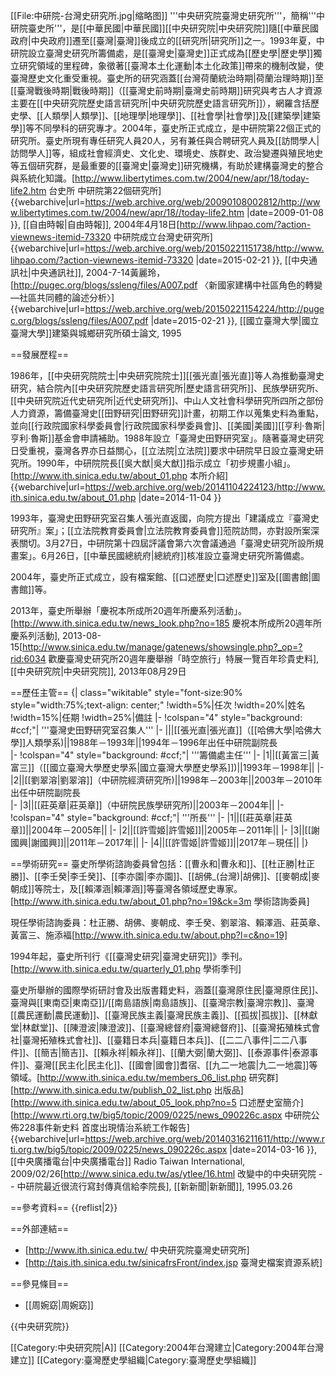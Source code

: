 [[File:中研院-台灣史研究所.jpg|缩略图]]
'''中央研究院臺灣史研究所'''，簡稱'''中研院臺史所'''，是[[中華民國|中華民國]][[中央研究院|中央研究院]]隨[[中華民國政府|中央政府]]遷至[[臺灣|臺灣]]後成立的[[研究所|研究所]]之一。1993年夏，中研院設立臺灣史研究所籌備處，是[[臺灣史|臺灣史]]正式成為[[歷史學|歷史學]]獨立研究領域的里程碑，象徵著[[臺灣本土化運動|本土化政策]]帶來的機制改變，使臺灣歷史文化重受重視。臺史所的研究涵蓋[[台灣荷蘭統治時期|荷蘭治理時期]]至[[臺灣戰後時期|戰後時期]]（[[臺灣史前時期|臺灣史前時期]]研究與考古人才資源主要在[[中央研究院歷史語言研究所|中央研究院歷史語言研究所]]），網羅含括歷史學、[[人類學|人類學]]、[[地理學|地理學]]、[[社會學|社會學]]及[[建築學|建築學]]等不同學科的研究專才。2004年，臺史所正式成立，是中研院第22個正式的研究所。臺史所現有專任研究人員20人，另有兼任與合聘研究人員及[[訪問學人|訪問學人]]等，組成社會經濟史、文化史、環境史、族群史、政治變遷與殖民地史等五個研究群，是最重要的[[臺灣史|臺灣史]]研究機構，有助於建構臺灣史的整合與系統化知識。<ref>[http://www.libertytimes.com.tw/2004/new/apr/18/today-life2.htm 台史所 中研院第22個研究所] {{webarchive|url=https://web.archive.org/web/20090108002812/http://www.libertytimes.com.tw/2004/new/apr/18//today-life2.htm |date=2009-01-08 }}, [[自由時報|自由時報]], 2004年4月18日</ref><ref>[http://www.lihpao.com/?action-viewnews-itemid-73320 中研院成立台灣史研究所] {{webarchive|url=https://web.archive.org/web/20150221151738/http://www.lihpao.com/?action-viewnews-itemid-73320 |date=2015-02-21 }}, [[中央通訊社|中央通訊社]], 2004-7-14</ref><ref>黃麗玲，[http://pugec.org/blogs/ssleng/files/A007.pdf 〈新國家建構中社區角色的轉變—社區共同體的論述分析〉] {{webarchive|url=https://web.archive.org/web/20150221154224/http://pugec.org/blogs/ssleng/files/A007.pdf |date=2015-02-21 }}, [[國立臺灣大學|國立臺灣大學]]建築與城鄉研究所碩士論文, 1995</ref>

==發展歷程==

1986年，[[中央研究院院士|中央研究院院士]][[張光直|張光直]]等人為推動臺灣史研究，結合院內[[中央研究院歷史語言研究所|歷史語言研究所]]、民族學研究所、[[中央研究院近代史研究所|近代史研究所]]、中山人文社會科學研究所四所之部份人力資源，籌備臺灣史[[田野研究|田野研究]]計畫，初期工作以蒐集史料為重點，並向[[行政院國家科學委員會|行政院國家科學委員會]]、[[美國|美國]][[亨利·魯斯|亨利·魯斯]]基金會申請補助。1988年設立「臺灣史田野研究室」。隨著臺灣史研究日受重視，臺灣各界亦日益關心，[[立法院|立法院]]要求中研院早日設立臺灣史研究所。1990年，中研院院長[[吳大猷|吳大猷]]指示成立「初步規畫小組」。<ref name="本所介紹">[http://www.ith.sinica.edu.tw/about_01.php 本所介紹] {{webarchive|url=https://web.archive.org/web/20141104224123/http://www.ith.sinica.edu.tw/about_01.php |date=2014-11-04 }}</ref>

1993年，臺灣史田野研究室召集人張光直返國，向院方提出「建議成立『臺灣史研究所』案」；[[立法院教育委員會|立法院教育委員會]]蒞院訪問，亦對設所案深表關切。3月27日，中研院第十四屆評議會第六次會議通過「臺灣史研究所設所規畫案」。6月26日，[[中華民國總統府|總統府]]核准設立臺灣史研究所籌備處。<ref name="本所介紹"/>

2004年，臺史所正式成立，設有檔案館、[[口述歷史|口述歷史]]室及[[圖書館|圖書館]]等。

2013年，臺史所舉辦「慶祝本所成所20週年所慶系列活動」。<ref>[http://www.ith.sinica.edu.tw/news_look.php?no=185 慶祝本所成所20週年所慶系列活動], 2013-08-15</ref><ref>[http://www.sinica.edu.tw/manage/gatenews/showsingle.php?_op=?rid:6034 歡慶臺灣史研究所20週年慶舉辦「時空旅行」特展一覽百年珍貴史料], [[中央研究院|中央研究院]], 2013年08月29日</ref>

==歷任主管==
{| class="wikitable" style="font-size:90%  style="width:75%;text-align: center;"
!width=5%|任次
!width=20%|姓名
!width=15%|任期
!width=25%|備註
|-
!colspan="4" style="background: #ccf;"| '''臺灣史田野研究室召集人'''
|-
|||[[張光直|張光直]]（[[哈佛大學|哈佛大學]]人類學系)||1988年－1993年||1994年－1996年出任中研院副院長<br>
|-
!colspan="4" style="background: #ccf;"| '''籌備處主任'''
|-
|1||[[黃富三|黃富三]]（[[國立臺灣大學歷史學系|國立臺灣大學歷史學系]])||1993年－1998年||
|-
|2||[[劉翠溶|劉翠溶]]（中研院經濟研究所)||1998年－2003年||2003年－2010年出任中研院副院長<br>
|-
|3||[[莊英章|莊英章]]（中研院民族學研究所)||2003年－2004年||
|-
!colspan="4" style="background: #ccf;"| '''所長'''
|-
|1||[[莊英章|莊英章]]||2004年－2005年||
|-
|2||[[許雪姬|許雪姬]]||2005年－2011年||
|-
|3||[[謝國興|謝國興]]||2011年－2017年||
|-
|4||[[許雪姬|許雪姬]]||2017年－現任||
|}

==學術研究==
臺史所學術諮詢委員曾包括：[[曹永和|曹永和]]、[[杜正勝|杜正勝]]、[[李壬癸|李壬癸]]、[[李亦園|李亦園]]、[[胡佛_(台灣)|胡佛]]、[[麥朝成|麥朝成]]等院士，及[[賴澤涵|賴澤涵]]等臺灣各領域歷史專家。<ref>[http://www.ith.sinica.edu.tw/about_01.php?no=19&ck=3m 學術諮詢委員]</ref>

現任學術諮詢委員：杜正勝、胡佛、麥朝成、李壬癸、劉翠溶、賴澤涵、莊英章、黃富三、施添褔<ref>[http://www.ith.sinica.edu.tw/about.php?l=c&no=19]</ref>

1994年起，臺史所刊行《[[臺灣史研究|臺灣史研究]]》季刊。<ref>[http://www.ith.sinica.edu.tw/quarterly_01.php 學術季刊]</ref>

臺史所舉辦的國際學術研討會及出版書籍史料，涵蓋[[臺灣原住民|臺灣原住民]]、臺灣與[[東南亞|東南亞]]/[[南島語族|南島語族]]、[[臺灣宗教|臺灣宗教]]、臺灣[[農民運動|農民運動]]、[[臺灣民族主義|臺灣民族主義]]、[[孤拔|孤拔]]、[[林獻堂|林獻堂]]、[[陳澄波|陳澄波]]、[[臺灣總督府|臺灣總督府]]、[[臺灣拓殖株式會社|臺灣拓殖株式會社]]、[[臺籍日本兵|臺籍日本兵]]、[[二二八事件|二二八事件]]、[[簡吉|簡吉]]、[[賴永祥|賴永祥]]、[[蘭大弼|蘭大弼]]、[[泰源事件|泰源事件]]、臺灣[[民主化|民主化]]、[[國會|國會]]耆宿、[[九二一地震|九二一地震]]等領域。<ref>[http://www.ith.sinica.edu.tw/members_06_list.php 研究群]</ref><ref>[http://www.ith.sinica.edu.tw/publish_02_list.php 出版品]</ref><ref>[http://www.ith.sinica.edu.tw/about_05_look.php?no=5 口述歷史室簡介]</ref><ref>[http://www.rti.org.tw/big5/topic/2009/0225/news_090226c.aspx 中研院公佈228事件新史料 首度出現情治系統工作報告] {{webarchive|url=https://web.archive.org/web/20140316211611/http://www.rti.org.tw/big5/topic/2009/0225/news_090226c.aspx |date=2014-03-16 }}, [[中央廣播電台|中央廣播電台]] Radio Taiwan International, 2009/02/26</ref><ref>[http://www.sinica.edu.tw/as/ytlee/16.html 改變中的中央研究院 -- 中研院最近很流行寫封傳真信給李院長], [[新新聞|新新聞]], 1995.03.26</ref>

==參考資料==
{{reflist|2}}

==外部連結==
* [http://www.ith.sinica.edu.tw/ 中央研究院臺灣史研究所]
* [http://tais.ith.sinica.edu.tw/sinicafrsFront/index.jsp 臺灣史檔案資源系統]

==參見條目==
* [[周婉窈|周婉窈]]

{{中央研究院}}

[[Category:中央研究院|A]]
[[Category:2004年台灣建立|Category:2004年台灣建立]]
[[Category:臺灣歷史學組織|Category:臺灣歷史學組織]]